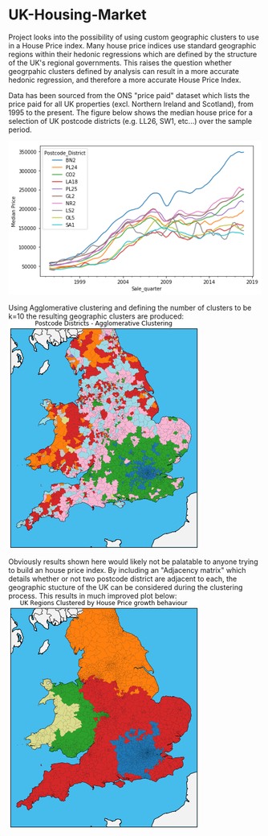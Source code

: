 # UK-Housing-Market

Project looks into the possibility of using custom geographic clusters to use in a House Price index. Many house price indices use standard geographic regions within their hedonic regressions which are defined by the structure of the UK's regional governments. This raises the question whether geogrpahic clusters defined by analysis can result in a more accurate hedonic regression, and therefore a more accurate House Price Index.

Data has been sourced from the ONS "price paid" dataset which lists the price paid for all UK properties (excl. Northern Ireland and Scotland), from 1995 to the present. The figure below shows the median house price for a selection of UK postcode districts (e.g.  LL26, SW1, etc...) over the sample period.

![alt text](https://github.com/Cemlyn/UK-Housing-Market/blob/master/Median_price_smth.png)

Using Agglomerative clustering and defining the number of clusters to be k=10 the resulting geographic clusters are produced:
![alt text](https://github.com/Cemlyn/UK-Housing-Market/blob/master/Median_Clust_10.png)

Obviously results shown here would likely not be palatable to anyone trying to build an house price index. By including an "Adjacency matrix" which details whether or not two postcode district are adjacent to each, the geographic stucture of the UK can be considered during the clustering process. This results in much improved plot below:
![alt text](https://github.com/Cemlyn/UK-Housing-Market/blob/master/Agg_clust_10.png)
